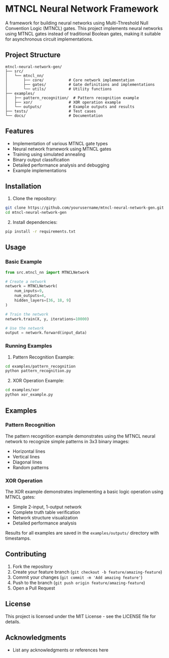 # MTNCL Neural Network Framework

A framework for building neural networks using Multi-Threshold Null Convention Logic (MTNCL) gates. This project implements neural networks using MTNCL gates instead of traditional Boolean gates, making it suitable for asynchronous circuit implementations.

## Project Structure

```
mtncl-neural-network-gen/
├── src/
│   └── mtncl_nn/
│       ├── core/           # Core network implementation
│       ├── gates/          # Gate definitions and implementations
│       └── utils/          # Utility functions
├── examples/
│   ├── pattern_recognition/  # Pattern recognition example
│   ├── xor/                # XOR operation example
│   └── outputs/            # Example outputs and results
├── tests/                  # Test cases
└── docs/                   # Documentation
```

## Features

- Implementation of various MTNCL gate types
- Neural network framework using MTNCL gates
- Training using simulated annealing
- Binary output classification
- Detailed performance analysis and debugging
- Example implementations

## Installation

1. Clone the repository:
```bash
git clone https://github.com/yourusername/mtncl-neural-network-gen.git
cd mtncl-neural-network-gen
```

2. Install dependencies:
```bash
pip install -r requirements.txt
```

## Usage

### Basic Example

```python
from src.mtncl_nn import MTNCLNetwork

# Create a network
network = MTNCLNetwork(
    num_inputs=9,
    num_outputs=4,
    hidden_layers=[36, 18, 9]
)

# Train the network
network.train(X, y, iterations=10000)

# Use the network
output = network.forward(input_data)
```

### Running Examples

1. Pattern Recognition Example:
```bash
cd examples/pattern_recognition
python pattern_recognition.py
```

2. XOR Operation Example:
```bash
cd examples/xor
python xor_example.py
```

## Examples

### Pattern Recognition

The pattern recognition example demonstrates using the MTNCL neural network to recognize simple patterns in 3x3 binary images:
- Horizontal lines
- Vertical lines
- Diagonal lines
- Random patterns

### XOR Operation

The XOR example demonstrates implementing a basic logic operation using MTNCL gates:
- Simple 2-input, 1-output network
- Complete truth table verification
- Network structure visualization
- Detailed performance analysis

Results for all examples are saved in the `examples/outputs/` directory with timestamps.

## Contributing

1. Fork the repository
2. Create your feature branch (`git checkout -b feature/amazing-feature`)
3. Commit your changes (`git commit -m 'Add amazing feature'`)
4. Push to the branch (`git push origin feature/amazing-feature`)
5. Open a Pull Request

## License

This project is licensed under the MIT License - see the LICENSE file for details.

## Acknowledgments

- List any acknowledgments or references here
